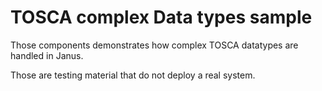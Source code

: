 # TOSCA complex Data types sample

Those components demonstrates how complex TOSCA datatypes are handled in Janus.

Those are testing material that do not deploy a real system.
